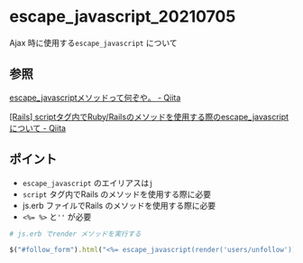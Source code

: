 # escape_javascript_20210705

Ajax 時に使用する`escape_javascript` について

## 参照

[escape\_javascriptメソッドって何ぞや。 \- Qiita](https://qiita.com/techman/items/8807bb9eb40fd2663e1a)

[\[Rails\] scriptタグ内でRuby/Railsのメソッドを使用する際のescape\_javascriptについて \- Qiita](https://qiita.com/eitches/items/290d3e1a8ca33f849ed6)

## ポイント

* `escape_javascript` のエイリアスは`j`
* `script` タグ内でRails のメソッドを使用する際に必要
* js.erb ファイルでRails のメソッドを使用する際に必要
* `<%= %>` と`''` が必要

```Ruby
# js.erb でrender メソッドを実行する

$("#follow_form").html("<%= escape_javascript(render('users/unfollow')) %>");
```
